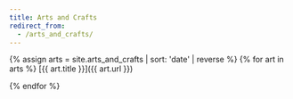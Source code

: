 ```yaml
---
title: Arts and Crafts
redirect_from:
  - /arts_and_crafts/
---
```


{% assign arts = site.arts_and_crafts | sort: 'date' | reverse %}
{% for art in arts %}
[{{ art.title }}]({{ art.url }})

{% endfor %}
